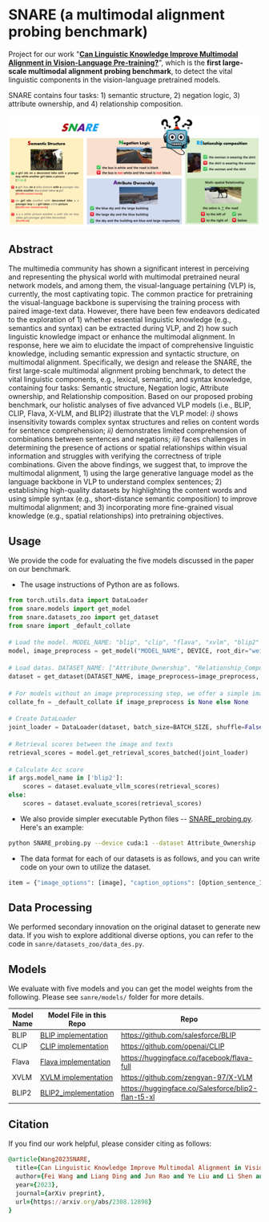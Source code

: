 # SNARE (a multimodal alignment probing benchmark)
Project for our work "[<b>Can Linguistic Knowledge Improve Multimodal Alignment in Vision-Language Pre-training?</b>](https://arxiv.org/abs/2308.12898)", which is the <b>first large-scale multimodal alignment probing benchmark</b>, to detect the vital linguistic components in the vision-language pretrained models.

SNARE contains four tasks: 1) semantic structure, 2) negation logic, 3) attribute ownership, and 4) relationship composition.  

![avatar](./img/snare.png)

## Abstract
The multimedia community has shown a significant interest in perceiving and representing the physical world with multimodal pretrained neural network models, and among them, the visual-language pertaining (VLP) is, currently, the most captivating topic. The common practice for pretraining the visual-language backbone is supervising the training process with paired image-text data. However, there have been few endeavors dedicated to the exploration of 1) whether essential linguistic knowledge (e.g., semantics and syntax) can be extracted during VLP, and 2) how such linguistic knowledge impact or enhance the multimodal alignment. In response, here we aim to elucidate the impact of comprehensive linguistic knowledge, including semantic expression and syntactic structure, on multimodal alignment. Specifically, we design and release the SNARE, the first large-scale multimodal alignment probing benchmark, to detect the vital linguistic components, e.g., lexical, semantic, and syntax knowledge, containing four tasks: Semantic structure, Negation logic, Attribute ownership, and Relationship composition. Based on our proposed probing benchmark, our holistic analyses of five advanced VLP models (i.e., BLIP, CLIP, Flava, X-VLM, and BLIP2) illustrate that the VLP model: <i>i)</i> shows insensitivity towards complex syntax structures and relies on content words for sentence comprehension; <i>ii)</i> demonstrates limited comprehension of combinations between sentences and negations; <i>iii)</i> faces challenges in determining the presence of actions or spatial relationships within visual information and struggles with verifying the correctness of triple combinations. Given the above findings, we suggest that, to improve the multimodal alignment, 1) using the large generative language model as the language backbone in VLP to understand complex sentences; 2) establishing high-quality datasets by highlighting the content words and using simple syntax (e.g., short-distance semantic composition) to improve multimodal alignment; and 3) incorporating more fine-grained visual knowledge (e.g., spatial relationships) into pretraining objectives.

## Usage
We provide the code for evaluating the five models discussed in the paper on our benchmark. 

* The usage instructions of Python are as follows.
```python
from torch.utils.data import DataLoader
from snare.models import get_model
from snare.datasets_zoo import get_dataset
from snare import _default_collate

# Load the model. MODEL_NAME: "blip", "clip", "flava", "xvlm", "blip2" 
model, image_preprocess = get_model("MODEL_NAME", DEVICE, root_dir="weight_PATH")

# Load datas. DATASET_NAME: ["Attribute_Ownership", "Relationship_Composition", "Spatial_Relationship", "Negation_Logic", "COCO_Semantic_Structure", "Flickr30k_Semantic_Structure"]
dataset = get_dataset(DATASET_NAME, image_preprocess=image_preprocess, download=True)

# For models without an image preprocessing step, we offer a simple image preprocessing method.
collate_fn = _default_collate if image_preprocess is None else None

# Create DataLoader
joint_loader = DataLoader(dataset, batch_size=BATCH_SIZE, shuffle=False, num_workers=NUM_WORKERS, collate_fn=collate_fn)

# Retrieval scores between the image and texts 
retrieval_scores = model.get_retrieval_scores_batched(joint_loader)

# Calculate Acc score
if args.model_name in ['blip2']:
    scores = dataset.evaluate_vllm_scores(retrieval_scores)
else:
    scores = dataset.evaluate_scores(retrieval_scores)
```

* We also provide simpler executable Python files -- [SNARE_probing.py](SNARE_probing.py). Here's an example:
```bash
python SNARE_probing.py --device cuda:1 --dataset Attribute_Ownership --model_name flava
```

* The data format for each of our datasets is as follows, and you can write code on your own to utilize the dataset.
```python
item = {"image_options": [image], "caption_options": [Option_sentence_1, Option_sentence_2, ...]}
```

## Data Processing
 We performed secondary innovation on the original dataset to generate new data. If you wish to explore additional diverse options, you can refer to the code in `sanre/datasets_zoo/data_des.py`.

## Models 
We evaluate with five models and you can get the model weights from the following. Please see `sanre/models/` folder for more details. 

Model Name | Model File in this Repo | Repo |
| ---| --- | --- |
BLIP | [BLIP implementation](.snare\models\blip_load.py) | https://github.com/salesforce/BLIP |
CLIP | [CLIP implementation](.snare\models\clip_load.py) | https://github.com/openai/CLIP |
Flava | [Flava implementation](.snare\models\flava_load.py) | https://huggingface.co/facebook/flava-full |
XVLM | [XVLM implementation](.snare\models\xvlm_load.py) | https://github.com/zengyan-97/X-VLM |
BLIP2 | [BLIP2_implementation](.snare\models\blip2_load.py)| https://huggingface.co/Salesforce/blip2-flan-t5-xl|


## Citation
If you find our work helpful, please consider citing as follows:  
```ruby
@article{Wang2023SNARE,
  title={Can Linguistic Knowledge Improve Multimodal Alignment in Vision-Language Pretraining?},
  author={Fei Wang and Liang Ding and Jun Rao and Ye Liu and Li Shen and Changxing Ding},
  year={2023},
  journal={arXiv preprint},
  url={https://arxiv.org/abs/2308.12898}
}
```
